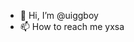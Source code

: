- 👋 Hi, I’m @uiggboy
- 📫 How to reach me yxsa

<!---
uiggboy/uiggboy is a ✨ special ✨ repository because its `README.md` (this file) appears on your GitHub profile.
You can click the Preview link to take a look at your changes.
--->
